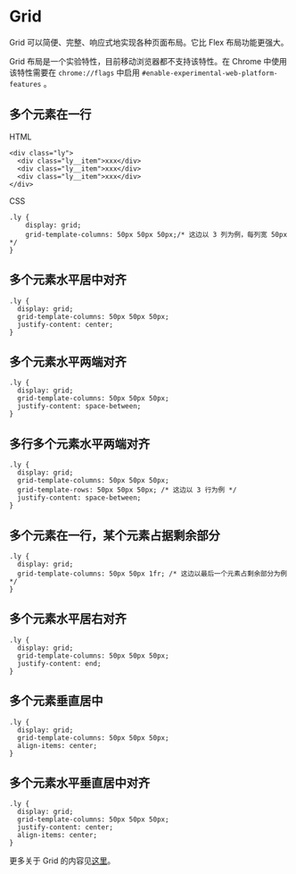 # Grid
Grid 可以简便、完整、响应式地实现各种页面布局。它比 Flex 布局功能更强大。

Grid 布局是一个实验特性，目前移动浏览器都不支持该特性。在 Chrome 中使用该特性需要在 `chrome://flags` 中启用 `#enable-experimental-web-platform-features` 。

## 多个元素在一行
HTML
```
<div class="ly">
  <div class="ly__item">xxx</div>
  <div class="ly__item">xxx</div>
  <div class="ly__item">xxx</div>
</div>
```

CSS

```
.ly {
    display: grid;
    grid-template-columns: 50px 50px 50px;/* 这边以 3 列为例，每列宽 50px */
}
```

## 多个元素水平居中对齐
```
.ly {
  display: grid;
  grid-template-columns: 50px 50px 50px;
  justify-content: center;
}
```

## 多个元素水平两端对齐
```
.ly {
  display: grid;
  grid-template-columns: 50px 50px 50px;
  justify-content: space-between;
}
```

## 多行多个元素水平两端对齐
```
.ly {
  display: grid;
  grid-template-columns: 50px 50px 50px;
  grid-template-rows: 50px 50px 50px; /* 这边以 3 行为例 */
  justify-content: space-between;
}
```

## 多个元素在一行，某个元素占据剩余部分
```
.ly {
  display: grid;
  grid-template-columns: 50px 50px 1fr; /* 这边以最后一个元素占剩余部分为例 */
}

```

## 多个元素水平居右对齐
```
.ly {
  display: grid;
  grid-template-columns: 50px 50px 50px;
  justify-content: end;
}
```

## 多个元素垂直居中
```
.ly {
  display: grid;
  grid-template-columns: 50px 50px 50px;
  align-items: center;
}
```

## 多个元素水平垂直居中对齐
```
.ly {
  display: grid;
  grid-template-columns: 50px 50px 50px;
  justify-content: center;
  align-items: center;
}
```

更多关于 Grid 的内容见[这里](https://css-tricks.com/snippets/css/complete-guide-grid/)。